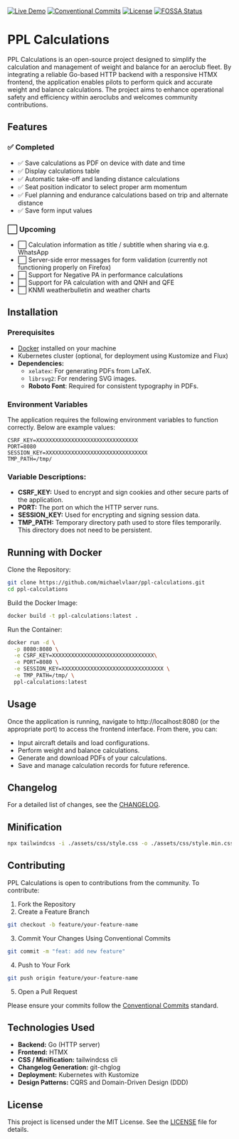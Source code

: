 [![Live Demo](https://img.shields.io/badge/demo-live-brightgreen)](https://acm.vlaar.it/)
[![Conventional Commits](https://img.shields.io/badge/commits-conventional-blue)](https://www.conventionalcommits.org/)
[![License](https://img.shields.io/badge/license-MIT-green)](./LICENSE)
[![FOSSA Status](https://app.fossa.com/api/projects/git%2Bgithub.com%2Fmichaelvlaar%2Fppl-calculations.svg?type=shield&issueType=license)](https://app.fossa.com/projects/git%2Bgithub.com%2Fmichaelvlaar%2Fppl-calculations?ref=badge_shield&issueType=license)

# PPL Calculations

PPL Calculations is an open-source project designed to simplify the calculation and management of weight and balance for an aeroclub fleet. By integrating a reliable Go-based HTTP backend with a responsive HTMX frontend, the application enables pilots to perform quick and accurate weight and balance calculations. The project aims to enhance operational safety and efficiency within aeroclubs and welcomes community contributions.

## Features

### ✅ Completed
- ✅ Save calculations as PDF on device with date and time
- ✅ Display calculations table
- ✅ Automatic take-off and landing distance calculations
- ✅ Seat position indicator to select proper arm momentum
- ✅ Fuel planning and endurance calculations based on trip and alternate distance
- ✅ Save form input values

### ⬜ Upcoming
- ⬜ Calculation information as title / subtitle when sharing via e.g. WhatsApp
- ⬜ Server-side error messages for form validation (currently not functioning properly on Firefox)
- ⬜ Support for Negative PA in performance calculations
- ⬜ Support for PA calculation with and QNH and QFE
- ⬜ KNMI weatherbulletin and weather charts

## Installation

### Prerequisites
- [Docker](https://www.docker.com/get-started) installed on your machine
- Kubernetes cluster (optional, for deployment using Kustomize and Flux)
- **Dependencies:**
    - `xelatex`: For generating PDFs from LaTeX.
    - `librsvg2`: For rendering SVG images.
    - **Roboto Font**: Required for consistent typography in PDFs.
     
### Environment Variables

The application requires the following environment variables to function correctly. Below are example values:

```env
CSRF_KEY=XXXXXXXXXXXXXXXXXXXXXXXXXXXXXXXX
PORT=8080
SESSION_KEY=XXXXXXXXXXXXXXXXXXXXXXXXXXXXXXXX
TMP_PATH=/tmp/
```

### Variable Descriptions:
- **CSRF_KEY:** Used to encrypt and sign cookies and other secure parts of the application.
- **PORT:** The port on which the HTTP server runs.
- **SESSION_KEY:** Used for encrypting and signing session data.
- **TMP_PATH:** Temporary directory path used to store files temporarily. This directory does not need to be persistent.

## Running with Docker
Clone the Repository:

```bash
git clone https://github.com/michaelvlaar/ppl-calculations.git
cd ppl-calculations
```
Build the Docker Image:

```bash
docker build -t ppl-calculations:latest .
```
Run the Container:

```bash
docker run -d \
  -p 8080:8080 \
  -e CSRF_KEY=XXXXXXXXXXXXXXXXXXXXXXXXXXXXXXXX\
  -e PORT=8080 \
  -e SESSION_KEY=XXXXXXXXXXXXXXXXXXXXXXXXXXXXXXXX \
  -e TMP_PATH=/tmp/ \
  ppl-calculations:latest
```

## Usage
Once the application is running, navigate to http://localhost:8080 (or the appropriate port) to access the frontend interface. From there, you can:

- Input aircraft details and load configurations.
- Perform weight and balance calculations.
- Generate and download PDFs of your calculations.
- Save and manage calculation records for future reference.

## Changelog
For a detailed list of changes, see the [CHANGELOG](CHANGELOG.md).

## Minification
```bash
npx tailwindcss -i ./assets/css/style.css -o ./assets/css/style.min.css -m
```

## Contributing

PPL Calculations is open to contributions from the community. To contribute:

1. Fork the Repository
2. Create a Feature Branch
```bash
git checkout -b feature/your-feature-name
```
3. Commit Your Changes Using Conventional Commits
```bash
git commit -m "feat: add new feature"
```
4. Push to Your Fork
```bash
git push origin feature/your-feature-name
```
5. Open a Pull Request

Please ensure your commits follow the [Conventional Commits](https://www.conventionalcommits.org/) standard.

## Technologies Used

- **Backend:** Go (HTTP server)
- **Frontend:** HTMX
- **CSS / Minification:** tailwindcss cli
- **Changelog Generation:** git-chglog
- **Deployment:** Kubernetes with Kustomize
- **Design Patterns:** CQRS and Domain-Driven Design (DDD)

## License
This project is licensed under the MIT License. See the [LICENSE](LICENSE) file for details.
